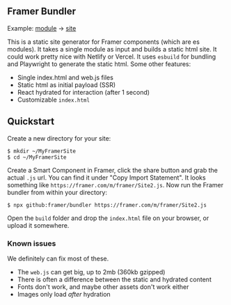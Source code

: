 ## Framer Bundler

Example: [module](https://framer.com/m/framer/Site2) → [site](https://my-framer-site-koenbok.vercel.app/)

This is a static site generator for Framer components (which are es modules). It takes a single module as input and builds a static html site. It could work pretty nice with Netlify or Vercel. It uses `esbuild` for bundling and Playwright to generate the static html. Some other features:

- Single index.html and web.js files
- Static html as initial payload (SSR)
- React hydrated for interaction (after 1 second)
- Customizable `index.html`

## Quickstart

Create a new directory for your site:

```
$ mkdir ~/MyFramerSite
$ cd ~/MyFramerSite
```

Create a Smart Component in Framer, click the share button and grab the actual `.js` url. You can find it under "Copy Import Statement". It looks something like `https://framer.com/m/framer/Site2.js`. Now run the Framer bundler from within your directory:

```
$ npx github:framer/bundler https://framer.com/m/framer/Site2.js
```

Open the `build` folder and drop the `index.html` file on your browser, or upload it somewhere.

### Known issues

We definitely can fix most of these.

- The `web.js` can get big, up to 2mb (360kb gzipped)
- There is often a difference between the static and hydrated content
- Fonts don't work, and maybe other assets don't work either
- Images only load _after_ hydration
